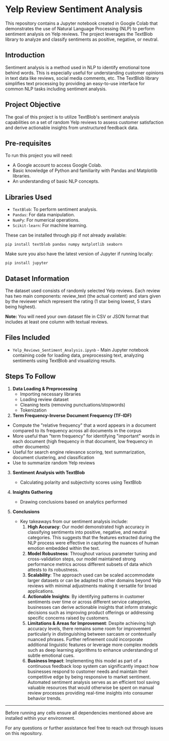# Yelp Review Sentiment Analysis

This repository contains a Jupyter notebook created in Google Colab that demonstrates the use of Natural Language Processing (NLP) to perform sentiment analysis on Yelp reviews. The project leverages the TextBlob library to analyze and classify sentiments as positive, negative, or neutral.

## Introduction

Sentiment analysis is a method used in NLP to identify emotional tone behind words. This is especially useful for understanding customer opinions in text data like reviews, social media comments, etc. The TextBlob library simplifies text processing by providing an easy-to-use interface for common NLP tasks including sentiment analysis.

## Project Objective

The goal of this project is to utilize TextBlob's sentiment analysis capabilities on a set of random Yelp reviews to assess customer satisfaction and derive actionable insights from unstructured feedback data.

## Pre-requisites

To run this project you will need:

- A Google account to access Google Colab.
- Basic knowledge of Python and familiarity with Pandas and Matplotlib libraries.
- An understanding of basic NLP concepts.

## Libraries Used

- `TextBlob`: To perform sentiment analysis.
- `Pandas`: For data manipulation.
- `NumPy`: For numerical operations.
- `Scikit-learn`: For machine learning.
  
These can be installed through pip if not already available:

```shell
pip install textblob pandas numpy matplotlib seaborn
```

Make sure you also have the latest version of Jupyter if running locally:

```shell
pip install jupyter
```

## Dataset Information

The dataset used consists of randomly selected Yelp reviews. Each review has two main components: review_text (the actual content) and stars given by the reviewer which represent the rating (1 star being lowest, 5 stars being highest).

**Note:** You will need your own dataset file in CSV or JSON format that includes at least one column with textual reviews.

## Files Included 

- `Yelp_Reviews_Sentiment_Analysis.ipynb` - Main Jupyter notebook containing code for loading data, preprocessing text, analyzing sentiments using TextBlob and visualizing results.

## Steps To Follow
 
1. **Data Loading & Preprocessing**
   - Importing necessary libraries 
   - Loading review dataset
   - Cleaning texts (removing punctuations/stopwords)
   - Tokenization
2. **Term Frequency-Inverse Document Frequency (TF-IDF)**
  - Compute the "relative frequency" that a word appears in a document compared to its frequency across all documents in the corpus
  - More useful than "term frequency" for identifying "important" words in each document (high frequency in that document, low frequency in other documents)
  - Useful for search engine relevance scoring, text summarization, document clustering, and classification
  - Use to summarize random Yelp reviews

3. **Sentiment Analysis with TextBlob**
   - Calculating polarity and subjectivity scores using TextBlob 
   
4. **Insights Gathering**
    - Drawing conclusions based on analytics performed
    
5. **Conclusions**
   - Key takeaways from our sentiment analysis include:
     1. **High Accuracy**: Our model demonstrated high accuracy in classifying sentiments into positive, negative, and neutral categories. This suggests that the features extracted during the NLP process were effective in capturing the nuances of human emotion embedded within the text.
     2. **Model Robustness**: Throughout various parameter tuning and cross-validation steps, our model maintained strong performance metrics across different subsets of data which attests to its robustness.
     3. **Scalability**: The approach used can be scaled accommodate larger datasets or can be adapted to other domains beyond Yelp reviews with minimal adjustments making it versatile for broad applications.
     4. **Actionable Insights**: By identifying patterns in customer sentiments over time or across different service categories, businesses can derive actionable insights that inform strategic decisions such as improving product offerings or addressing specific concerns raised by customers.
     5. **Limitations & Areas for Improvement**: Despite achieving high accuracy levels, there remains some room for improvement particularly in distinguishing between sarcasm or contextually nuanced phrases. Further refinement could incorporate additional linguistic features or leverage more complex models such as deep learning algorithms to enhance understanding of subtle emotional cues.
     6. **Business Impact**: Implementing this model as part of a continuous feedback loop system can significantly impact how businesses respond to customer needs and maintain their competitive edge by being responsive to market sentiment. Automated sentiment analysis serves as an efficient tool saving valuable resources that would otherwise be spent on manual review processes providing real-time insights into consumer behavior trends.
     
---

Before running any cells ensure all dependencies mentioned above are installed within your environment.

For any questions or further assistance feel free to reach out through issues on this repository.
